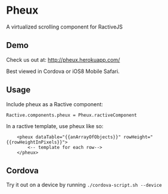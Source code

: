 Pheux
===========
A virtualized scrolling component for RactiveJS

Demo
----
Check us out at: http://pheux.herokuapp.com/

Best viewed in Cordova or iOS8 Mobile Safari.

Usage
-----
Include pheux as a Ractive component:

`Ractive.components.pheux = Pheux.ractiveComponent`

In a ractive template, use pheux like so:

```
	<pheux dataTable="{{anArrayOfObjects}}" rowHeight="{{rowHeightInPixels}}">
		<-- template for each row-->
	</pheux>
```

Cordova
-------
Try it out on a device by running `./cordova-script.sh --device`


